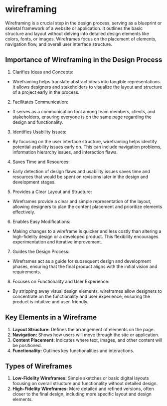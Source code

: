 # wireframing

Wireframing is a crucial step in the design process, serving as a blueprint or skeletal framework of a website or application. It outlines the basic structure and layout without delving into detailed design elements like colors, fonts, or images. Wireframes focus on the placement of elements, navigation flow, and overall user interface structure.

## Importance of Wireframing in the Design Process
1. Clarifies Ideas and Concepts:

- Wireframing helps translate abstract ideas into tangible representations. It allows designers and stakeholders to visualize the layout and structure of a project early in the process.

2. Facilitates Communication:

- It serves as a communication tool among team members, clients, and stakeholders, ensuring everyone is on the same page regarding the design and functionality.

3. Identifies Usability Issues:

- By focusing on the user interface structure, wireframing helps identify potential usability issues early on. This can include navigation problems, information hierarchy issues, and interaction flaws.

4. Saves Time and Resources:

- Early detection of design flaws and usability issues saves time and resources that would be spent on revisions later in the design and development stages.

5. Provides a Clear Layout and Structure:

- Wireframes provide a clear and simple representation of the layout, allowing designers to plan the content placement and prioritize elements effectively.

6. Enables Easy Modifications:

- Making changes to a wireframe is quicker and less costly than altering a high-fidelity design or a developed product. This flexibility encourages experimentation and iterative improvement.

7. Guides the Design Process:

- Wireframes act as a guide for subsequent design and development phases, ensuring that the final product aligns with the initial vision and requirements.

8. Focuses on Functionality and User Experience:

- By stripping away visual design elements, wireframes allow designers to concentrate on the functionality and user experience, ensuring the product is intuitive and user-friendly.

## Key Elements in a Wireframe
1. **Layout Structure:** Defines the arrangement of elements on the page.
2. **Navigation:** Shows how users will move through the site or application.
3. **Content Placement:** Indicates where text, images, and other content will be positioned.
4. **Functionality:** Outlines key functionalities and interactions.


## Types of Wireframes
1. **Low-Fidelity Wireframes:** Simple sketches or basic digital layouts focusing on overall structure and functionality without detailed design.
2. **High-Fidelity Wireframes:** More detailed and refined versions, often closer to the final design, including more specific layout and design elements.
